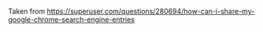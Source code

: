 Taken from https://superuser.com/questions/280694/how-can-i-share-my-google-chrome-search-engine-entries
